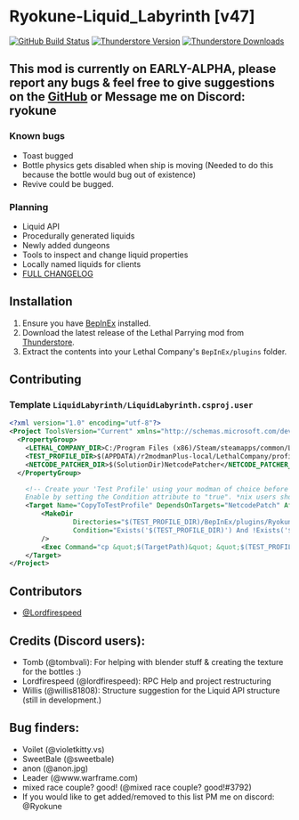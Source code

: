 # Ryokune-Liquid_Labyrinth [v47]

[![GitHub Build Status](https://img.shields.io/github/actions/workflow/status/VisualError/LiquidLabyrinth/build.yml?style=for-the-badge&logo=github)](https://github.com/VisualError/LiquidLabyrinth/actions/workflows/build.yml)
[![Thunderstore Version](https://img.shields.io/thunderstore/v/Ryokune/Liquid_Labyrinth?style=for-the-badge&logo=thunderstore&logoColor=white)](https://thunderstore.io/c/lethal-company/p/Ryokune/Liquid_Labyrinth/)
[![Thunderstore Downloads](https://img.shields.io/thunderstore/dt/Ryokune/Liquid_Labyrinth?style=for-the-badge&logo=thunderstore&logoColor=white)](https://thunderstore.io/c/lethal-company/p/Ryokune/Liquid_Labyrinth/)

## This mod is currently on EARLY-ALPHA, please report any bugs & feel free to give suggestions on the [GitHub](https://github.com/VisualError/LiquidLabyrinth) or Message me on Discord: ryokune

### Known bugs
- Toast bugged
- Bottle physics gets disabled when ship is moving (Needed to do this because the bottle would bug out of existence)
- Revive could be bugged.

### Planning
- Liquid API
- Procedurally generated liquids
- Newly added dungeons
- Tools to inspect and change liquid properties
- Locally named liquids for clients
- [FULL CHANGELOG](https://github.com/VisualError/LiquidLabyrinth/blob/main/CHANGELOG.md)
## Installation

1. Ensure you have [BepInEx](https://thunderstore.io/c/lethal-company/p/BepInEx/BepInExPack/) installed.
2. Download the latest release of the Lethal Parrying mod from [Thunderstore](https://thunderstore.io/c/lethal-company/p/Ryokune/LiquidLabyrinth).
3. Extract the contents into your Lethal Company's `BepInEx/plugins` folder.

## Contributing

### Template `LiquidLabyrinth/LiquidLabyrinth.csproj.user`
```xml
<?xml version="1.0" encoding="utf-8"?>
<Project ToolsVersion="Current" xmlns="http://schemas.microsoft.com/developer/msbuild/2003">
  <PropertyGroup>
    <LETHAL_COMPANY_DIR>C:/Program Files (x86)/Steam/steamapps/common/Lethal Company</LETHAL_COMPANY_DIR>
    <TEST_PROFILE_DIR>$(APPDATA)/r2modmanPlus-local/LethalCompany/profiles/Test Liquid Labyrinth</TEST_PROFILE_DIR>
    <NETCODE_PATCHER_DIR>$(SolutionDir)NetcodePatcher</NETCODE_PATCHER_DIR>
  </PropertyGroup>

    <!-- Create your 'Test Profile' using your modman of choice before enabling this. 
    Enable by setting the Condition attribute to "true". *nix users should switch out `copy` for `cp`. -->
    <Target Name="CopyToTestProfile" DependsOnTargets="NetcodePatch" AfterTargets="PostBuildEvent" Condition="false">
        <MakeDir
                Directories="$(TEST_PROFILE_DIR)/BepInEx/plugins/Ryokune-Liquid_Labyrinth"
                Condition="Exists('$(TEST_PROFILE_DIR)') And !Exists('$(TEST_PROFILE_DIR)/BepInEx/plugins/Ryokune-Liquid_Labyrinth')"
        />
        <Exec Command="cp &quot;$(TargetPath)&quot; &quot;$(TEST_PROFILE_DIR)/BepInEx/plugins/Ryokune-Liquid_Labyrinth/&quot;" />
    </Target>
</Project>
```

## Contributors

- [@Lordfirespeed](https://github.com/Lordfirespeed)


## Credits (Discord users):
- Tomb (@tombvali): For helping with blender stuff & creating the texture for the bottles :)
- Lordfirespeed (@lordfirespeed): RPC Help and project restructuring
- Willis (@willis81808): Structure suggestion for the Liquid API structure (still in development.)

## Bug finders:
- Voilet (@violetkitty.vs) 
- SweetBale (@sweetbale) 
- anon (@anon.jpg) 
- Leader (@<span>www.</span>warframe.com) 
- mixed race couple? good! (@mixed race couple? good!#3792)
- If you would like to get added/removed to this list PM me on discord: @Ryokune
